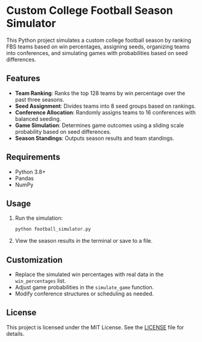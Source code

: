 # Custom College Football Season Simulator

This Python project simulates a custom college football season by ranking FBS teams based on win percentages, assigning seeds, organizing teams into conferences, and simulating games with probabilities based on seed differences.

## Features

- **Team Ranking**: Ranks the top 128 teams by win percentage over the past three seasons.
- **Seed Assignment**: Divides teams into 8 seed groups based on rankings.
- **Conference Allocation**: Randomly assigns teams to 16 conferences with balanced seeding.
- **Game Simulation**: Determines game outcomes using a sliding scale probability based on seed differences.
- **Season Standings**: Outputs season results and team standings.

## Requirements

- Python 3.8+
- Pandas
- NumPy

## Usage

1. Run the simulation:
   ```bash
   python football_simulator.py
   ```

2. View the season results in the terminal or save to a file.

## Customization

- Replace the simulated win percentages with real data in the `win_percentages` list.
- Adjust game probabilities in the `simulate_game` function.
- Modify conference structures or scheduling as needed.

## License

This project is licensed under the MIT License. See the [LICENSE](LICENSE) file for details.
